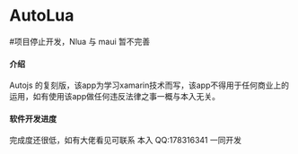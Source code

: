 # AutoLua

#项目停止开发，Nlua 与 maui 暂不完善

#### 介绍
Autojs 的复刻版，该app为学习xamarin技术而写，该app不得用于任何商业上的运用，如有使用该app做任何违反法律之事一概与本入无关。

#### 软件开发进度
完成度还很低，如有大佬看见可联系 本入 QQ:178316341 一同开发
